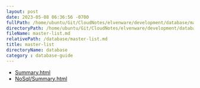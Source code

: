 ```yaml
---
layout: post
date: 2023-05-08 06:36:56 -0700
fullPath: /home/ubuntu/Git/CloudNotes/elvenware/development/database/master-list.md
directoryPath: /home/ubuntu/Git/CloudNotes/elvenware/development/database
fileName: master-list.md
relativePath: /database/master-list.md
title: master-list
directoryName: database
category : database-guide
---
```


* [Summary.html](Summary.html)
* [NoSql/Summary.html](NoSql/Summary.html)